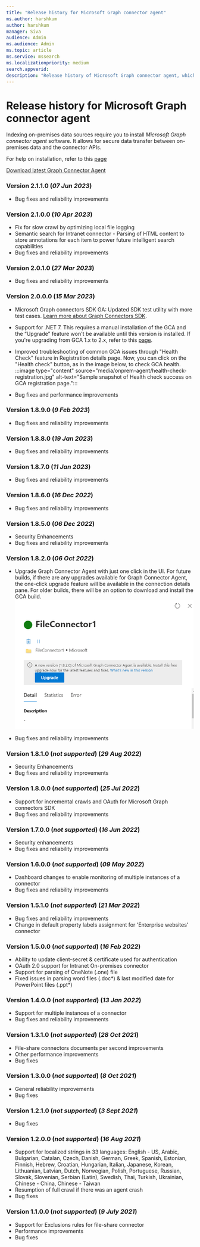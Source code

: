 ```yaml
--- 
title: "Release history for Microsoft Graph connector agent" 
ms.author: harshkum 
author: harshkum
manager: Siva
audience: Admin
ms.audience: Admin 
ms.topic: article 
ms.service: mssearch 
ms.localizationpriority: medium 
search.appverid: 
description: "Release history of Microsoft Graph connector agent, which is used to index the on-premises data sources using Microsoft built connectors" 
--- 
```


# Release history for Microsoft Graph connector agent

Indexing on-premises data sources require you to install *Microsoft Graph connector agent* software. It allows for secure data transfer between on-premises data and the connector APIs.

For help on installation, refer to this [page](graph-connector-agent.md#installation)

[Download latest Graph Connector Agent](https://aka.ms/gca)

### Version 2.1.1.0 (*07 Jun 2023*)

* Bug fixes and reliability improvements

### Version 2.1.0.0 (*10 Apr 2023*)

* Fix for slow crawl by optimizing local file logging
* Semantic search for Intranet connector - Parsing of HTML content to store annotations for each item to power future intelligent search capabilities
* Bug fixes and reliability improvements

### Version 2.0.1.0 (*27 Mar 2023*)

* Bug fixes and reliability improvements

### Version 2.0.0.0 (*15 Mar 2023*)

* Microsoft Graph connectors SDK GA: Updated SDK test utility with more test cases. [Learn more about Graph Connectors SDK](/graph/custom-connector-sdk-overview).
* Support for .NET 7. This requires a manual installation of the GCA and the “Upgrade” feature won't be available until this version is installed. If you're upgrading from GCA 1.x to 2.x, refer to this [page](graph-connector-agent.md).
* Improved troubleshooting of common GCA issues through "Health Check" feature in Registration details page. Now, you can click on the "Health check" button, as in the image below, to check GCA health.
:::image type="content" source="media/onprem-agent/health-check-registration.jpg" alt-text="Sample snapshot of Health check success on GCA registration page.":::

* Bug fixes and performance improvements

### Version 1.8.9.0 (*9 Feb 2023*)

* Bug fixes and reliability improvements

### Version 1.8.8.0 (*19 Jan 2023*)

* Bug fixes and reliability improvements

### Version 1.8.7.0 (*11 Jan 2023*)

* Bug fixes and reliability improvements

### Version 1.8.6.0 (*16 Dec 2022*)

* Bug fixes and reliability improvements

### Version 1.8.5.0 (*06 Dec 2022*)

* Security Enhancements
* Bug fixes and reliability improvements

### Version 1.8.2.0 (*06 Oct 2022*)

* Upgrade Graph Connector Agent with just one click in the UI. For future builds, if there are any upgrades available for Graph Connector Agent, the one-click upgrade feature will be available in the connection details pane. For older builds, there will be an option to download and install the GCA build.
![Sample snapshot of how to upgrade GCA with one-click from the connection pane.](media/gca-releases/one-click-upgrade.png)

* Bug fixes and reliability improvements

### Version 1.8.1.0 (*not supported*) (*29 Aug 2022*)

* Security Enhancements
* Bug fixes and reliability improvements

### Version 1.8.0.0 (*not supported*) (*25 Jul 2022*)

* Support for incremental crawls and OAuth for Microsoft Graph connectors SDK
* Bug fixes and reliability improvements

### Version 1.7.0.0 (*not supported*) (*16 Jun 2022*)

* Security enhancements
* Bug fixes and reliability improvements

### Version 1.6.0.0 (*not supported*) (*09 May 2022*)

* Dashboard changes to enable monitoring of multiple instances of a connector
* Bug fixes and reliability improvements

### Version 1.5.1.0 (*not supported*) (*21 Mar 2022*)

* Bug fixes and reliability improvements
* Change in default property labels assignment for 'Enterprise websites' connector

### Version 1.5.0.0 (*not supported*) (*16 Feb 2022*)

* Ability to update client-secret & certificate used for authentication 
* OAuth 2.0 support for Intranet On-premises connector 
* Support for parsing of OneNote (.one) file 
* Fixed issues in parsing word files (.doc*) & last modified date for PowerPoint files (.ppt*) 

### Version 1.4.0.0 (*not supported*) (*13 Jan 2022*)

* Support for multiple instances of a connector
* Bug fixes and reliability improvements

### Version 1.3.1.0 (*not supported*) (*28 Oct 2021*)

* File-share connectors documents per second improvements
* Other performance improvements
* Bug fixes

### Version 1.3.0.0 (*not supported*) (*8 Oct 2021*)

* General reliability improvements
* Bug fixes

### Version 1.2.1.0 (*not supported*) (*3 Sept 2021*)

* Bug fixes

### Version 1.2.0.0 (*not supported*) (*16 Aug 2021*)

* Support for localized strings in 33 languages: English - US, Arabic, Bulgarian, Catalan, Czech, Danish, German, Greek, Spanish, Estonian, Finnish, Hebrew, Croatian, Hungarian, Italian, Japanese, Korean, Lithuanian, Latvian, Dutch, Norwegian, Polish, Portuguese, Russian, Slovak, Slovenian, Serbian (Latin), Swedish, Thai, Turkish, Ukrainian, Chinese - China, Chinese - Taiwan
* Resumption of full crawl if there was an agent crash
* Bug fixes

### Version 1.1.0.0 (*not supported*) (*9 July 2021*)

* Support for Exclusions rules for file-share connector
* Performance improvements
* Bug fixes
